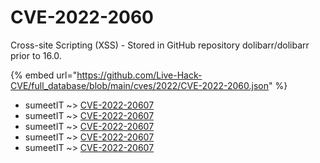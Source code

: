# CVE-2022-2060

Cross-site Scripting (XSS) - Stored in GitHub repository dolibarr/dolibarr prior to 16.0.

{% embed url="https://github.com/Live-Hack-CVE/full_database/blob/main/cves/2022/CVE-2022-2060.json" %}


* sumeetIT ~> [CVE-2022-20607](https://www.alice-snow.ru/2022/database/cve-2022-2060/cve-2022-20607-sumeetit)
* sumeetIT ~> [CVE-2022-20607](https://www.alice-snow.ru/2022/database/cve-2022-2060/cve-2022-20607-sumeetit)
* sumeetIT ~> [CVE-2022-20607](https://www.alice-snow.ru/2022/database/cve-2022-2060/cve-2022-20607-sumeetit)
* sumeetIT ~> [CVE-2022-20607](https://www.alice-snow.ru/2022/database/cve-2022-2060/cve-2022-20607-sumeetit)
* sumeetIT ~> [CVE-2022-20607](https://www.alice-snow.ru/2022/database/cve-2022-2060/cve-2022-20607-sumeetit)